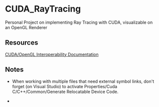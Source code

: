 # CUDA_RayTracing
Personal Project on implementing Ray Tracing with CUDA, visualizable on an OpenGL Renderer

## Resources

[CUDA/OpenGL Interoperability Documentation](https://docs.nvidia.com/cuda/cuda-runtime-api/group__CUDART__OPENGL.html)

## Notes

- When working with multiple files that need external symbol links, don't forget (on Visual Studio) to activate Properties/Cuda C/C++/Common/Generate Relocatable Device Code.

- 